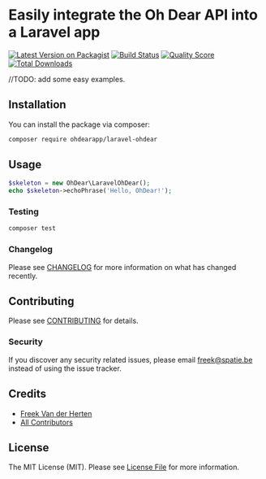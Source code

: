 # Easily integrate the Oh Dear API into a Laravel app

[![Latest Version on Packagist](https://img.shields.io/packagist/v/ohdearapp/laravel-ohdear.svg?style=flat-square)](https://packagist.org/packages/ohdearapp/laravel-ohdear)
[![Build Status](https://img.shields.io/travis/ohdearapp/laravel-ohdear/master.svg?style=flat-square)](https://travis-ci.org/ohdearapp/laravel-ohdear)
[![Quality Score](https://img.shields.io/scrutinizer/g/ohdearapp/laravel-ohdear.svg?style=flat-square)](https://scrutinizer-ci.com/g/ohdearapp/laravel-ohdear)
[![Total Downloads](https://img.shields.io/packagist/dt/ohdearapp/laravel-ohdear.svg?style=flat-square)](https://packagist.org/packages/ohdearapp/laravel-ohdear)

//TODO: add some easy examples.

## Installation

You can install the package via composer:

```bash
composer require ohdearapp/laravel-ohdear
```

## Usage

``` php
$skeleton = new OhDear\LaravelOhDear();
echo $skeleton->echoPhrase('Hello, OhDear!');
```

### Testing

``` bash
composer test
```

### Changelog

Please see [CHANGELOG](CHANGELOG.md) for more information on what has changed recently.

## Contributing

Please see [CONTRIBUTING](CONTRIBUTING.md) for details.

### Security

If you discover any security related issues, please email freek@spatie.be instead of using the issue tracker.

## Credits

- [Freek Van der Herten](https://github.com/freekmurze)
- [All Contributors](../../contributors)

## License

The MIT License (MIT). Please see [License File](LICENSE.md) for more information.
